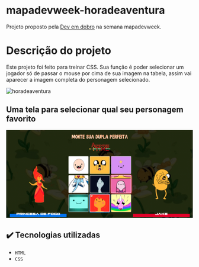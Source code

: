# mapadevweek-horadeaventura
Projeto proposto pela [Dev em dobro](https://www.youtube.com/c/devemdobro) na semana mapadevweek.

# Descrição do projeto
Este projeto foi feito para treinar CSS. Sua função é poder selecionar um jogador só de passar o mouse por cima de sua imagem na tabela, assim vai aparecer a imagem completa do personagem selecionado.


![horadeaventura](https://user-images.githubusercontent.com/98711190/177661609-cf72a219-166d-423a-9acb-42d65bf6dc97.gif)




## Uma tela para selecionar qual seu personagem favorito
![Tela de opções](./src/imagens/telahoradeaventura.png)



## ✔️ Tecnologias utilizadas

- ``HTML``
- ``CSS``

